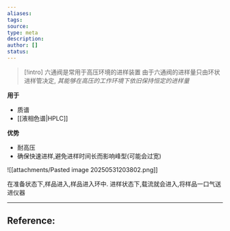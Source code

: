 ```yaml
---
aliases: 
tags: 
source: 
type: meta
description: 
author: []
status:
---
```


>[!intro]
>六通阀是常用于高压环境的进样装置
>由于六通阀的进样量只由环状进样管决定,
>*其能够在高压的工作环境下依旧保持恒定的进样量*


**用于**
-  质谱
-  [[液相色谱|HPLC]]

**优势**
- 耐高压
- 确保快速进样,避免进样时间长而影响峰型(可能会过宽)



![[attachments/Pasted image 20250531203802.png]]


在准备状态下,样品进入,样品进入环中.
进样状态下,载流就会进入,将样品一口气送进仪器




---

## Reference: